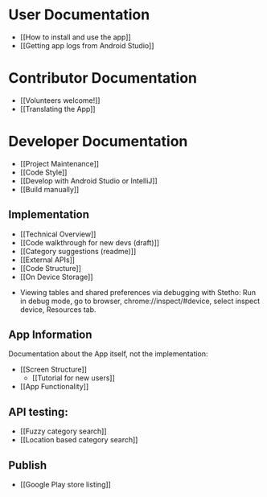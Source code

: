 # User Documentation

- [[How to install and use the app]]
- [[Getting app logs from Android Studio]]

# Contributor Documentation

- [[Volunteers welcome!]]
- [[Translating the App]]

# Developer Documentation

- [[Project Maintenance]]
- [[Code Style]]
- [[Develop with Android Studio or IntelliJ]]
- [[Build manually]]

## Implementation

* [[Technical Overview]]
* [[Code walkthrough for new devs (draft)]]
* [[Category suggestions (readme)]]
* [[External APIs]]
* [[Code Structure]]
* [[On Device Storage]]

- Viewing tables and shared preferences via debugging with Stetho: Run in debug mode, go to browser, chrome://inspect/#device, select inspect device, Resources tab.

## App Information

Documentation about the App itself, not the implementation:

* [[Screen Structure]]
  * [[Tutorial for new users]]
* [[App Functionality]]


## API testing:

- [[Fuzzy category search]]
- [[Location based category search]]

## Publish

- [[Google Play store listing]]
